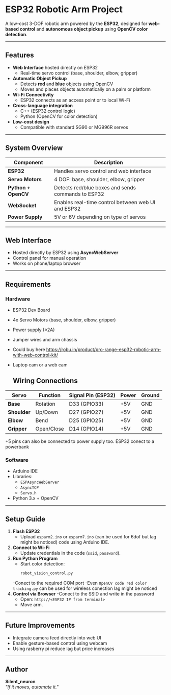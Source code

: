 # ESP32 Robotic Arm Project

A low-cost 3-DOF robotic arm powered by the **ESP32**, designed for **web-based control** and **autonomous object pickup** using **OpenCV color detection**.

---

##  Features

- **Web Interface** hosted directly on ESP32  
  - Real-time servo control (base, shoulder, elbow, gripper)  
- **Automatic Object Pickup**
  - Detects **red** and **blue** objects using OpenCV
  - Moves and places objects automatically on a palm or platform
- **Wi-Fi Connectivity**
  - ESP32 connects as an access point or to local Wi-Fi
- **Cross-language integration**
  - C++ (ESP32 control logic)
  - Python (OpenCV for color detection)
- **Low-cost design**
  - Compatible with standard SG90 or MG996R servos

---

##  System Overview

| Component | Description |
|------------|--------------|
| **ESP32** | Handles servo control and web interface |
| **Servo Motors** | 4 DOF: base, shoulder, elbow, gripper |
| **Python + OpenCV** | Detects red/blue boxes and sends commands to ESP32 |
| **WebSocket** | Enables real-time control between web UI and ESP32 |
| **Power Supply** | 5V or 6V depending on type of servos |

---

##  Web Interface

- Hosted directly by ESP32 using **AsyncWebServer**
- Control panel for manual operation  
- Works on phone/laptop browser

---


## Requirements

### **Hardware**
- ESP32 Dev Board  
- 4x Servo Motors (base, shoulder, elbow, gripper)  
- Power supply (≥2A)  
- Jumper wires and arm chassis
- Could buy here https://robu.in/product/pro-range-esp32-robotic-arm-with-web-control-kit/
- Laptop cam or a web cam

  ##  Wiring Connections

| Servo    | Function   | Signal Pin (ESP32) | Power   | Ground |
|-----------|-------------|--------------------|---------|--------|
| **Base**     | Rotation   | D33 (GPIO33)       | +5V | GND |
| **Shoulder** | Up/Down    | D27 (GPIO27)       | +5V | GND |
| **Elbow**    | Bend       | D25 (GPIO25)       | +5V | GND |
| **Gripper**  | Open/Close | D14 (GPIO14)       | +5V | GND |

  +5 pins can also be connected to power supply too.
  ESP32 conect to a powerbank

### **Software**
- Arduino IDE   
- Libraries:
  - `ESPAsyncWebServer`
  - `AsyncTCP`
  - `Servo.h`
- Python 3.x + OpenCV

---

## Setup Guide

1. **Flash ESP32**
   - Upload `esparm2.ino` or `esparm7.ino` (can be used for 6dof but lag might be noticed) code using Arduino IDE.
2. **Connect to Wi-Fi**
   - Update credentials in the code (`ssid`, `password`).
3. **Run Python Program**
   - Start color detection:
     ```bash
     robot_vision_control.py
   -Conect to the required COM port
   -Even `OpenCV code red color tracking.py` can be used for wireless conection lag might be noticed
4. **Control via Browser**
   -Conect to the SSID and write in the password
   - Open: `http://<ESP32 IP from terminal>`  
   - Move arm.

---


##  Future Improvements

- Integrate camera feed directly into web UI  
- Enable gesture-based control using webcam
- Using rasberry pi reduce lag but price increases

---


##  Author

**Silent_neuron**  
_"If it moves, automate it."_ 
